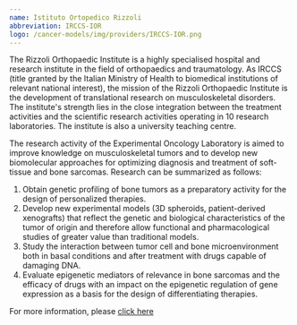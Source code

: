 ```yaml
---
name: Istituto Ortopedico Rizzoli
abbreviation: IRCCS-IOR
logo: /cancer-models/img/providers/IRCCS-IOR.png
---
```


The Rizzoli Orthopaedic Institute is a highly specialised hospital and research institute in the field of orthopaedics and traumatology. As IRCCS (title granted by the Italian Ministry of Health to biomedical institutions of relevant national interest), the mission of the Rizzoli Orthopaedic Institute is the development of translational research on musculoskeletal disorders. The institute's strength lies in the close integration between the treatment activities and the scientific research activities operating in 10 research laboratories. The institute is also a university teaching centre.

The research activity of the Experimental Oncology Laboratory is aimed to improve knowledge on musculoskeletal tumors and to develop new biomolecular approaches for optimizing diagnosis and treatment of soft-tissue and bone sarcomas. Research can be summarized as follows:
1. Obtain genetic profiling of bone tumors as a preparatory activity for the design of personalized therapies.
2. Develop new experimental models (3D spheroids, patient-derived xenografts) that reflect the genetic and biological characteristics of the tumor of origin and therefore allow functional and pharmacological studies of greater value than traditional models.
3. Study the interaction between tumor cell and bone microenvironment both in basal conditions and after treatment with drugs capable of damaging DNA.
4. Evaluate epigenetic mediators of relevance in bone sarcomas and the efficacy of drugs with an impact on the epigenetic regulation of gene expression as a basis for the design of differentiating therapies.
   
For more information, please [click here](https://www.ior.it/en/laboratori/lab-di-oncol-sperim/laboratorio-di-oncologia-sperimentale/laboratory-experimental-oncology)


